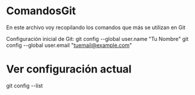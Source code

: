 # ComandosGit
En este archivo voy recopilando los comandos que más se utilizan en Git

Configuración inicial de Git:
git config --global user.name "Tu Nombre"
git config --global user.email "tuemail@example.com"

# Ver configuración actual
git config --list

